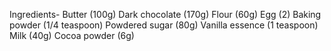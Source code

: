 Ingredients-
Butter (100g)
Dark chocolate (170g)
Flour (60g)
Egg (2)
Baking powder (1/4 teaspoon)
Powdered sugar (80g)
Vanilla essence (1 teaspoon)
Milk (40g)
Cocoa powder (6g)